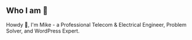 ## Who I am 🤔

<!-- [![Linkedin](https://img.shields.io/badge/-kipmyk-blue?style=flat&logo=Linkedin&logoColor=white&link=https://www.linkedin.com/in/kipmyk/)](https://www.linkedin.com/in/kipmyk/) ![visitors](https://visitor-badge.laobi.icu/badge?page_id=kipmyk.kipmyk&style=flat-square) -->

Howdy 👋, I'm Mike - a Professional Telecom & Electrical Engineer, Problem Solver, and WordPress Expert.

<!-- ## Get in touch

- Personal site: https://kipmyk.co.ke/
- Telegram: https://t.me/kipmyk
- Twitter: https://twitter.com/kipmyk/
- WP.org: https://profiles.wordpress.org/mikekipruto/

### 📈 GitHub Stats

<div align="center">  
  <img width="49%" height="395px" src="https://github-readme-stats.vercel.app/api?username=kipmyk&count_private=true&show_icons=true&include_all_commits=true&hide_border=true&show_icons=true&title_color=00bfbf&icon_color=00bfbf&text_color=c9d1d9&bg_color=0d1117" alt="kipmyk github stats" /> 
  <img width="41%" height="395px" src="https://github-readme-stats.vercel.app/api/top-langs/?username=kipmyk&layout=compact&hide_border=true&title_color=00bfbf&text_color=00bfbf&bg_color=0d1117" />
</div>
<img width=100% src="https://capsule-render.vercel.app/api?type=waving&color=00bfbf&height=120&section=footer"/>  -->
